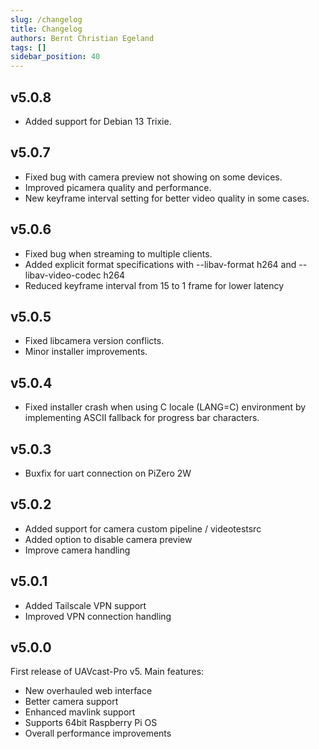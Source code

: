 ```yaml
---
slug: /changelog
title: Changelog
authors: Bernt Christian Egeland
tags: []
sidebar_position: 40
---
```

## v5.0.8
- Added support for Debian 13 Trixie.

## v5.0.7
- Fixed bug with camera preview not showing on some devices.
- Improved picamera quality and performance.
- New keyframe interval setting for better video quality in some cases.

## v5.0.6
- Fixed bug when streaming to multiple clients.
- Added explicit format specifications with --libav-format h264 and --libav-video-codec h264
- Reduced keyframe interval from 15 to 1 frame for lower latency

## v5.0.5
- Fixed libcamera version conflicts. 
- Minor installer improvements.

## v5.0.4
- Fixed installer crash when using C locale (LANG=C) environment by implementing ASCII fallback for progress bar characters.

## v5.0.3
- Buxfix for uart connection on PiZero 2W

## v5.0.2
- Added support for camera custom pipeline / videotestsrc
- Added option to disable camera preview
- Improve camera handling

## v5.0.1
- Added Tailscale VPN support
- Improved VPN connection handling

## v5.0.0
First release of UAVcast-Pro v5.
Main features:
- New overhauled web interface
- Better camera support
- Enhanced mavlink support
- Supports 64bit Raspberry Pi OS
- Overall performance improvements
